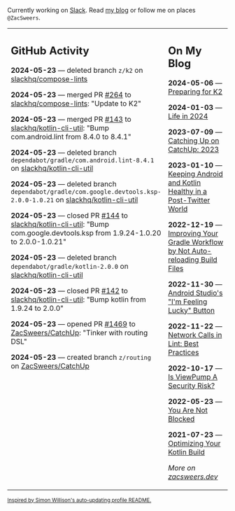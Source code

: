 Currently working on [Slack](https://slack.com/). Read [my blog](https://zacsweers.dev/) or follow me on places `@ZacSweers`.

<table><tr><td valign="top" width="60%">

## GitHub Activity
<!-- githubActivity starts -->
**2024-05-23** — deleted branch `z/k2` on [slackhq/compose-lints](https://github.com/slackhq/compose-lints)

**2024-05-23** — merged PR [#264](https://github.com/slackhq/compose-lints/pull/264) to [slackhq/compose-lints](https://github.com/slackhq/compose-lints): "Update to K2"

**2024-05-23** — merged PR [#143](https://github.com/slackhq/kotlin-cli-util/pull/143) to [slackhq/kotlin-cli-util](https://github.com/slackhq/kotlin-cli-util): "Bump com.android.lint from 8.4.0 to 8.4.1"

**2024-05-23** — deleted branch `dependabot/gradle/com.android.lint-8.4.1` on [slackhq/kotlin-cli-util](https://github.com/slackhq/kotlin-cli-util)

**2024-05-23** — deleted branch `dependabot/gradle/com.google.devtools.ksp-2.0.0-1.0.21` on [slackhq/kotlin-cli-util](https://github.com/slackhq/kotlin-cli-util)

**2024-05-23** — closed PR [#144](https://github.com/slackhq/kotlin-cli-util/pull/144) to [slackhq/kotlin-cli-util](https://github.com/slackhq/kotlin-cli-util): "Bump com.google.devtools.ksp from 1.9.24-1.0.20 to 2.0.0-1.0.21"

**2024-05-23** — deleted branch `dependabot/gradle/kotlin-2.0.0` on [slackhq/kotlin-cli-util](https://github.com/slackhq/kotlin-cli-util)

**2024-05-23** — closed PR [#142](https://github.com/slackhq/kotlin-cli-util/pull/142) to [slackhq/kotlin-cli-util](https://github.com/slackhq/kotlin-cli-util): "Bump kotlin from 1.9.24 to 2.0.0"

**2024-05-23** — opened PR [#1469](https://github.com/ZacSweers/CatchUp/pull/1469) to [ZacSweers/CatchUp](https://github.com/ZacSweers/CatchUp): "Tinker with routing DSL"

**2024-05-23** — created branch `z/routing` on [ZacSweers/CatchUp](https://github.com/ZacSweers/CatchUp)
<!-- githubActivity ends -->
</td><td valign="top" width="40%">

## On My Blog
<!-- blog starts -->
**2024-05-06** — [Preparing for K2](https://www.zacsweers.dev/preparing-for-k2/)

**2024-01-03** — [Life in 2024](https://www.zacsweers.dev/life-in-2024/)

**2023-07-09** — [Catching Up on CatchUp: 2023](https://www.zacsweers.dev/catching-up-on-catchup-2023/)

**2023-01-10** — [Keeping Android and Kotlin Healthy in a Post-Twitter World](https://www.zacsweers.dev/keeping-android-healthy/)

**2022-12-19** — [Improving Your Gradle Workflow by Not Auto-reloading Build Files](https://www.zacsweers.dev/improving-your-workflow-by-not-auto-reloading-build-files/)

**2022-11-30** — [Android Studio's "I'm Feeling Lucky" Button](https://www.zacsweers.dev/android-studios-im-feeling-lucky-button/)

**2022-11-22** — [Network Calls in Lint: Best Practices](https://www.zacsweers.dev/network-calls-in-lint-best-practices/)

**2022-10-17** — [Is ViewPump A Security Risk?](https://www.zacsweers.dev/is-viewpump-a-security-risk/)

**2022-05-23** — [You Are Not Blocked](https://www.zacsweers.dev/you-are-not-blocked/)

**2021-07-23** — [Optimizing Your Kotlin Build](https://www.zacsweers.dev/optimizing-your-kotlin-build/)
<!-- blog ends -->
_More on [zacsweers.dev](https://zacsweers.dev/)_
</td></tr></table>

<sub><a href="https://simonwillison.net/2020/Jul/10/self-updating-profile-readme/">Inspired by Simon Willison's auto-updating profile README.</a></sub>